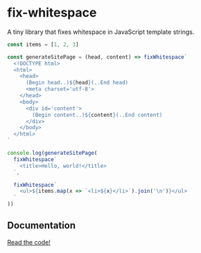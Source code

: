 # fix-whitespace

A tiny library that fixes whitespace in JavaScript template strings.

```js
const items = [1, 2, 3]

const generateSitePage = (head, content) => fixWhitespace`
  <!DOCTYPE html>
  <html>
    <head>
      (Begin head..)${head}(..End head)
      <meta charset='utf-8'>
    </head>
    <body>
      <div id='content'>
        (Begin content..)${content}(..End content)
      </div>
    </body>
  </html>
`

console.log(generateSitePage(
  fixWhitespace`
    <title>Hello, world!</title>
  `,

  fixWhitespace`
    <ul>${items.map(x => `<li>${x}</li>`).join('\n')}</ul>
  `
))
```

## Documentation

[Read the code!](fix-whitespace.js)
